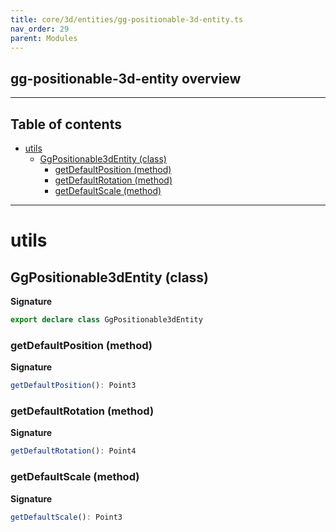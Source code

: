 ```yaml
---
title: core/3d/entities/gg-positionable-3d-entity.ts
nav_order: 29
parent: Modules
---
```


## gg-positionable-3d-entity overview

---

<h2 class="text-delta">Table of contents</h2>

- [utils](#utils)
  - [GgPositionable3dEntity (class)](#ggpositionable3dentity-class)
    - [getDefaultPosition (method)](#getdefaultposition-method)
    - [getDefaultRotation (method)](#getdefaultrotation-method)
    - [getDefaultScale (method)](#getdefaultscale-method)

---

# utils

## GgPositionable3dEntity (class)

**Signature**

```ts
export declare class GgPositionable3dEntity
```

### getDefaultPosition (method)

**Signature**

```ts
getDefaultPosition(): Point3
```

### getDefaultRotation (method)

**Signature**

```ts
getDefaultRotation(): Point4
```

### getDefaultScale (method)

**Signature**

```ts
getDefaultScale(): Point3
```

